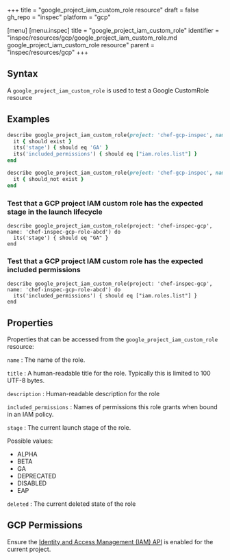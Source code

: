 +++
title = "google_project_iam_custom_role resource"
draft = false
gh_repo = "inspec"
platform = "gcp"

[menu]
  [menu.inspec]
    title = "google_project_iam_custom_role"
    identifier = "inspec/resources/gcp/google_project_iam_custom_role.md google_project_iam_custom_role resource"
    parent = "inspec/resources/gcp"
+++

## Syntax

A `google_project_iam_custom_role` is used to test a Google CustomRole resource

## Examples

```ruby
describe google_project_iam_custom_role(project: 'chef-gcp-inspec', name: 'admin-role') do
  it { should exist }
  its('stage') { should eq 'GA' }
  its('included_permissions') { should eq ["iam.roles.list"] }
end

describe google_project_iam_custom_role(project: 'chef-gcp-inspec', name: 'nonexistent') do
  it { should_not exist }
end
```

### Test that a GCP project IAM custom role has the expected stage in the launch lifecycle

    describe google_project_iam_custom_role(project: 'chef-inspec-gcp', name: 'chef-inspec-gcp-role-abcd') do
      its('stage') { should eq "GA" }
    end

### Test that a GCP project IAM custom role has the expected included permissions

    describe google_project_iam_custom_role(project: 'chef-inspec-gcp', name: 'chef-inspec-gcp-role-abcd') do
      its('included_permissions') { should eq ["iam.roles.list"] }
    end

## Properties

Properties that can be accessed from the `google_project_iam_custom_role` resource:

`name`
: The name of the role.

`title`
: A human-readable title for the role. Typically this is limited to 100 UTF-8 bytes.

`description`
: Human-readable description for the role

`included_permissions`
: Names of permissions this role grants when bound in an IAM policy.

`stage`
: The current launch stage of the role.

  Possible values:

  - ALPHA
  - BETA
  - GA
  - DEPRECATED
  - DISABLED
  - EAP


`deleted`
: The current deleted state of the role

## GCP Permissions

Ensure the [Identity and Access Management (IAM) API](https://console.cloud.google.com/apis/library/iam.googleapis.com/) is enabled for the current project.
